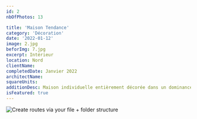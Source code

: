 ```yaml
---
id: 2
nbOfPhotos: 13

title: 'Maison Tendance'
category: 'Décoration'
date: '2022-01-12'
image: 2.jpg
beforImg: 7.jpg
excerpt: Intérieur
location: Nord
clientName:
completedDate: Janvier 2022
architectName:
squareUnits:
additionDesc: Maison individuelle entièrement décorée dans un dominance lumineuse blanche, claire et pastel avec un aménagement pratique et stylisé au séjour. On remarquera le caisson lumineux au plafond du salon, décoratif et intégré. Le papier peints tendance à l'entrée créé une ambiance allant de l'inspiration naturelle à la modernité du design graphique. La chambre est peinte façon graphisme pour une ambiance décorative géométrique.
isFeatured: true
---
```


![Create routes via your file + folder structure](1.jpg)
